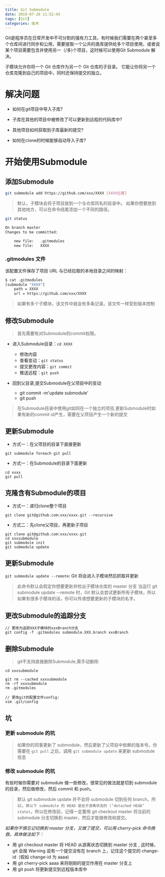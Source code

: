 ```yaml
---
title: Git Submodule
date: 2019-07-26 11:52:43
tags: [Git]
categories: 技术
---
```


Git是程序员在日常开发中不可分割的强有力工具，有时候我们需要在两个甚至多个仓库间进行同步和公用，需要提取一个公共的类库提供给多个项目使用，或者说某个项目需要包含并使用另一（/多)个项目，这时候可以使用Git Submodule 解决。

子模块允许你将一个 Git 仓库作为另一个 Git 仓库的子目录。 它能让你将另一个仓库克隆到自己的项目中，同时还保持提交的独立。

# 解决问题

- 如何在git项目中导入子库?

- 子库在其他的项目中被修改了可以更新到远程的代码库中?

- 其他项目如何获取到子库最新的提交?

- 如何在clone的时候能够自动导入子库?

# 开始使用Submodule

## 添加Submodule

```bash
git submodule add https://github.com/xxx/XXXX [XXXX位置]
```

> 默认，子模块会将子项目放到一个与仓库同名的目录中。 如果你想要放到其他地方，可以在命令结尾添加一个不同的路径。

```bash
git status

On branch master
Changes to be committed:

    new file:   .gitmodules
    new file:   XXXX
```

### .gitmodules 文件

该配置文件保存了项目 URL 与已经拉取的本地目录之间的映射：

```bash
$ cat .gitmodules
[submodule "XXXX"]
	path = XXXX
	url = https://github.com/xxx/XXXX
```

> 如果有多个子模块，该文件中就会有多条记录。该文件一样受到版本控制

## 修改Submodule

> 首先需要有对Submodule的commit权限。

- 进入Submodule目录：`cd XXXX`
  - 修改内容
  - 查看变动：`git status`
  - 提交更改内容：`git commit`
  - 推送远程：`git push`

- 回到父目录,提交Submodule在父项目中的变动
  - git commit -m'update submodule'
  - git push

> 在Submodule目录中使用git如同在一个独立的项目,更新Submodule时如果有新的commit id产生，需要在父项目产生一个新的提交

## 更新Submodule

- 方式一：在父项目的目录下直接更新

```
git submodule foreach git pull
```

- 方式一：在Submodule的目录下面更新

```
cd xxxx
git pull
```


## 克隆含有Submodule的项目

- 方式一：递归clone整个项目

```
git clone git@github.com:xxx/xxxx.git --recursive
```

- 方式二：先clone父项目，再更新子项目

```
git clone git@github.com:xxx/xxxx.git
cd xxxsubmodule
git submodule init
git submodule update
```

## 更新Submodule

`git submodule update --remote`: Git 将会进入子模块然后抓取并更新

> 此命令默认会假定你想要更新并检出子模块仓库的 master 分支
> 当运行 git submodule update --remote 时，Git 默认会尝试更新所有子模块，所以如果有很多子模块的话，你可以传递想要更新的子模块的名字。

## 更改Submodule的追踪分支

```
// 更改为追踪XXX子模块的xxxBranch分支
git config -f .gitmodules submodule.XXX.branch xxxBranch
```

## 删除Submodule

> git不支持直接删除Submodule,需手动删除:

```
cd xxxsubmodule

git rm --cached xxxsubmodule
rm -rf xxxsubmodule
rm .gitmodules

// 更改git的配置文件config:
vim .git/config
```

## 坑

### 更新 submodule 的坑

> 如果你的同事更新了 submodule，然后更新了父项目中依赖的版本号。你需要在 `git pull` 之后，调用 `git submodule update` 来更新 submodule 信息

### 修改 submodule 的坑

有些时候你需要对 submodule 做一些修改，很常见的做法就是切到 submodule 的目录，然后做修改，然后 commit 和 push。

> 默认 git submodule update 并不会将 submodule 切到任何 branch，所以，`默认下 submodule 的 HEAD 是处于游离状态的 (‘detached HEAD’ state)`。所以在修改前，记得一定要用 git checkout master 将当前的 submodule 分支切换到 master，然后才能做修改和提交。


*如果你不慎忘记切换到 master 分支，又做了提交，可以用 cherry-pick 命令挽救。具体做法如下：*

- 用 git checkout master 将 HEAD 从游离状态切换到 master 分支 , 这时候，git 会报 Warning 说有一个提交没有在 branch 上，记住这个提交的 change-id（假如 change-id 为 aaaa)
- 用 git cherry-pick aaaa 来将刚刚的提交作用在 master 分支上
- 用 git push 将更新提交到远程版本库中

